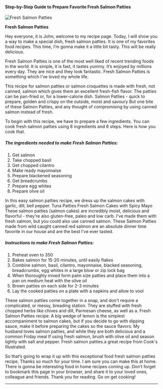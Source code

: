             

#### Step-by-Step Guide to Prepare Favorite Fresh Salmon Patties

![Fresh Salmon Patties](https://img-global.cpcdn.com/recipes/5921597844094976/751x532cq70/fresh-salmon-patties-recipe-main-photo.jpg)

**Fresh Salmon Patties**

Hey everyone, it is John, welcome to my recipe page. Today, I will show you a way to make a special dish, fresh salmon patties. It is one of my favorites food recipes. This time, I’m gonna make it a little bit tasty. This will be really delicious.

Fresh Salmon Patties is one of the most well liked of recent trending foods in the world. It is simple, it is fast, it tastes yummy. It’s enjoyed by millions every day. They are nice and they look fantastic. Fresh Salmon Patties is something which I’ve loved my whole life.

This recipe for salmon patties or salmon croquettes is made with fresh, not canned, salmon which gives them an excellent fresh-fish flavor. The patties can be pan-fried or, for a lower-calorie dish. Salmon Patties - quick to prepare, golden and crispy on the outside, moist and savoury But one bite of these Salmon Patties, and any thought of compromising by using canned salmon instead of fresh.

To begin with this recipe, we have to prepare a few ingredients. You can cook fresh salmon patties using 8 ingredients and 6 steps. Here is how you cook that.

##### The ingredients needed to make Fresh Salmon Patties:

1.  Get salmon
2.  Take chopped basil
3.  Get chopped cilantro
4.  Make ready mayonnaise
5.  Prepare blackened seasoning
6.  Get breadcrumbs
7.  Prepare egg whites
8.  Prepare olive oil

In this easy salmon patties recipe, we dress up the salmon cakes with garlic, dill, bell pepper. Tuna Patties Fresh Salmon Cakes with Spicy Mayo These salmon patties (salmon cakes) are incredibly moist, delicious and flavorful - they're also gluten-free, paleo and low carb. I've made them with fresh salmon, but you could also use canned salmon. These Salmon Patties made from wild caught canned red salmon are an absolute dinner time favorite in our house and are the best I've ever tasted.

##### Instructions to make Fresh Salmon Patties:

1.  Preheat oven to 350
2.  Bakes salmon for 15-20 minutes, until easily flakes
3.  Combine salmon, basil, cilantro, mayonnaise, blacked seasoning, breadcrumbs, egg whites in a large blow or zip lock bag
4.  When thoroughly mixed form palm size patties and place them into a pan on medium heat with the olive oil
5.  Brown patties on each side for 2-3 minutes
6.  Lay the cooked patties on a plate with a napkins and allow to vool

These salmon patties come together in a snap, and don't require a complicated, or messy, breading station. They are stuffed with fresh chopped herbs like chives and dill, Parmesan cheese, as well as a. Fresh Salmon Patties recipe: A big wedge of lemon is the simplest accompaniment to salmon cakes, but if you decide to go with dipping sauce, make it before preparing the cakes so the sauce flavors. My husband loves salmon patties, and while they are both delicious and a common Friday meal If using fresh salmon, brush with olive oil and season lightly with salt and pepper. Fresh salmon patties.a great recipe from Cook's Illustrated.

So that’s going to wrap it up with this exceptional food fresh salmon patties recipe. Thanks so much for your time. I am sure you can make this at home. There is gonna be interesting food in home recipes coming up. Don’t forget to bookmark this page in your browser, and share it to your loved ones, colleague and friends. Thank you for reading. Go on get cooking!

* * *